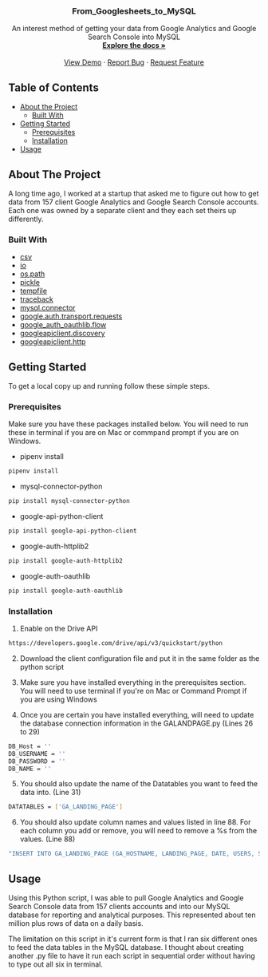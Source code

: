 

  <h3 align="center">From_Googlesheets_to_MySQL</h3>

  <p align="center">
    An interest method of getting your data from Google Analytics and Google Search Console into MySQL
    <br />
    <a href="https://github.com/VictorLuusf/Googlesheets-to-MySQL-API"><strong>Explore the docs »</strong></a>
    <br />
    <br />
    <a href="https://github.com/VictorLuusf/Googlesheets-to-MySQL-API">View Demo</a>
    ·
    <a href="https://github.com/VictorLuusf/Googlesheets-to-MySQL-API">Report Bug</a>
    ·
    <a href="https://github.com/VictorLuusf/Googlesheets-to-MySQL-API">Request Feature</a>
  </p>
</p>



<!-- TABLE OF CONTENTS -->
## Table of Contents

* [About the Project](#about-the-project)
  * [Built With](#built-with)
* [Getting Started](#getting-started)
  * [Prerequisites](#prerequisites)
  * [Installation](#installation)
* [Usage](#usage)






<!-- ABOUT THE PROJECT -->
## About The Project

A long time ago, I worked at a startup that asked me to figure out how to get data from 157 client Google Analytics and Google Search Console accounts. Each one was owned by a separate client and they each set theirs up differently. 

### Built With

* [csv](https://docs.python.org/3/library/csv.html)
* [io](https://docs.python.org/3/library/io.html?highlight=io#module-io)
* [os.path](https://docs.python.org/3/library/os.path.html?highlight=os%20path#module-os.path)
* [pickle](https://docs.python.org/3/library/pickle.html?highlight=pickle#module-pickle)
* [tempfile](https://docs.python.org/3/library/tempfile.html?highlight=tempfile#module-tempfile)
* [traceback](https://docs.python.org/3/library/traceback.html?highlight=traceback#module-traceback)
* [mysql.connector](https://www.w3schools.com/python/python_mysql_getstarted.asp)
* [google.auth.transport.requests](https://google-auth.readthedocs.io/en/latest/reference/google.auth.transport.requests.html)
* [google_auth_oauthlib.flow](https://google-auth-oauthlib.readthedocs.io/en/latest/reference/google_auth_oauthlib.flow.html)
* [googleapiclient.discovery](https://googleapis.github.io/google-api-python-client/docs/epy/googleapiclient.discovery-module.html)
* [googleapiclient.http](https://googleapis.github.io/google-api-python-client/docs/epy/googleapiclient.http-module.html)



<!-- GETTING STARTED -->
## Getting Started

To get a local copy up and running follow these simple steps.

### Prerequisites

Make sure you have these packages installed below. You will need to run these in terminal if you are on Mac or commpand prompt if you are on Windows.

* pipenv install
```sh
pipenv install
```
* mysql-connector-python
```sh
pip install mysql-connector-python
```
* google-api-python-client
```sh
pip install google-api-python-client
```
* google-auth-httplib2
```sh
pip install google-auth-httplib2
```
* google-auth-oauthlib
```sh
pip install google-auth-oauthlib
```

### Installation

1. Enable on the Drive API
```sh
https://developers.google.com/drive/api/v3/quickstart/python 
```
2. Download the client configuration file and put it in the same folder as the python script

3. Make sure you have installed everything in the prerequisites section. You will need to use terminal if you're on Mac or Command Prompt if you are using Windows

4. Once you are certain you have installed everything, will need to update the database connection information in the GALANDPAGE.py (Lines 26 to 29)
```sh
DB_Host = ''
DB_USERNAME = ''
DB_PASSWORD = ''
DB_NAME = ''
```
5. You should also update the name of the Datatables you want to feed the data into. (Line 31)
```sh
DATATABLES = ['GA_LANDING_PAGE']
```
6. You should also update column names and values listed in line 88. For each column you add or remove, you will need to remove a %s from the values. (Line 88)
```sh
"INSERT INTO GA_LANDING_PAGE (GA_HOSTNAME, LANDING_PAGE, DATE, USERS, SESSIONS, AVG_SESSION_DURATION, TOTAL_EVENTS) VALUES (%s, %s, %s, %s, %s, %s, %s)"
```


<!-- USAGE EXAMPLES -->
## Usage

Using this Python script, I was able to pull Google Analytics and Google Search Console data from 157 clients accounts and into our MySQL database for reporting and analytical purposes. This represented about ten million plus rows of data on a daily basis.

The limitation on this script in it's current form is that I ran six different ones to feed the data tables in the MySQL database. I thought about creating another .py file to have it run each script in sequential order without having to type out all six in terminal.
